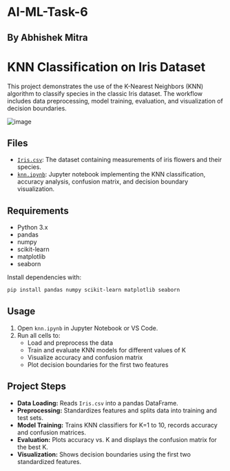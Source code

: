 # AI-ML-Task-6

## By Abhishek Mitra

# KNN Classification on Iris Dataset

This project demonstrates the use of the K-Nearest Neighbors (KNN) algorithm to classify species in the classic Iris dataset. The workflow includes data preprocessing, model training, evaluation, and visualization of decision boundaries.

![image](https://github.com/user-attachments/assets/ecf830c9-eaee-45d0-941b-52dbad7c22f7)


## Files

- [`Iris.csv`](Iris.csv): The dataset containing measurements of iris flowers and their species.
- [`knn.ipynb`](knn.ipynb): Jupyter notebook implementing the KNN classification, accuracy analysis, confusion matrix, and decision boundary visualization.

## Requirements

- Python 3.x
- pandas
- numpy
- scikit-learn
- matplotlib
- seaborn

Install dependencies with:
```sh
pip install pandas numpy scikit-learn matplotlib seaborn
```

## Usage

1. Open `knn.ipynb` in Jupyter Notebook or VS Code.
2. Run all cells to:
   - Load and preprocess the data
   - Train and evaluate KNN models for different values of K
   - Visualize accuracy and confusion matrix
   - Plot decision boundaries for the first two features

## Project Steps

- **Data Loading:** Reads `Iris.csv` into a pandas DataFrame.
- **Preprocessing:** Standardizes features and splits data into training and test sets.
- **Model Training:** Trains KNN classifiers for K=1 to 10, records accuracy and confusion matrices.
- **Evaluation:** Plots accuracy vs. K and displays the confusion matrix for the best K.
- **Visualization:** Shows decision boundaries using the first two standardized features.
